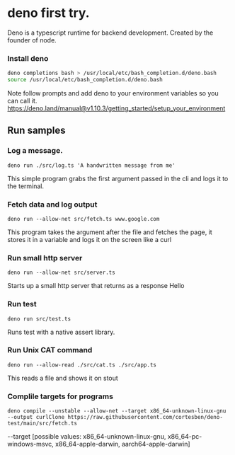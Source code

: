 # deno first try.

Deno is a typescript runtime for backend development. Created by the founder of
node.

### Install deno

```bash
deno completions bash > /usr/local/etc/bash_completion.d/deno.bash
source /usr/local/etc/bash_completion.d/deno.bash
```

Note follow prompts and add deno to your environment variables so you can call
it. https://deno.land/manual@v1.10.3/getting_started/setup_your_environment

## Run samples

### Log a message.

```
deno run ./src/log.ts 'A handwritten message from me'
```

This simple program grabs the first argument passed in the cli and logs it to
the terminal.

### Fetch data and log output

```
deno run --allow-net src/fetch.ts www.google.com
```

This program takes the argument after the file and fetches the page, it stores
it in a variable and logs it on the screen like a curl

### Run small http server

```
deno run --allow-net src/server.ts
```

Starts up a small http server that returns as a response Hello

### Run test

```
deno run src/test.ts
```

Runs test with a native assert library.

### Run Unix CAT command

```
deno run --allow-read ./src/cat.ts ./src/app.ts 
```

This reads a file and shows it on stout

### Complile targets for programs

```
deno compile --unstable --allow-net --target x86_64-unknown-linux-gnu --output curlClone https://raw.githubusercontent.com/cortesben/deno-test/main/src/fetch.ts
```

--target [possible values: x86_64-unknown-linux-gnu, x86_64-pc-windows-msvc,
x86_64-apple-darwin, aarch64-apple-darwin]
